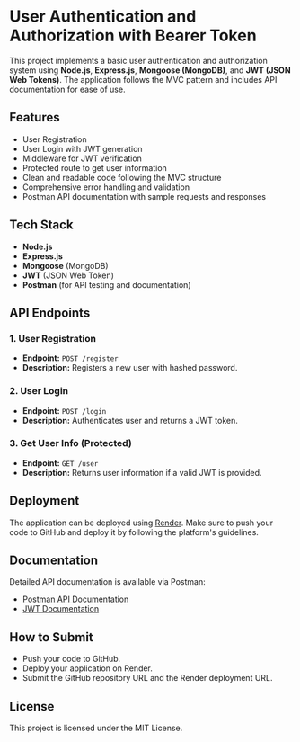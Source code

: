 # User Authentication and Authorization with Bearer Token

This project implements a basic user authentication and authorization system using **Node.js**, **Express.js**, **Mongoose (MongoDB)**, and **JWT (JSON Web Tokens)**. The application follows the MVC pattern and includes API documentation for ease of use.

## Features

- User Registration
- User Login with JWT generation
- Middleware for JWT verification
- Protected route to get user information
- Clean and readable code following the MVC structure
- Comprehensive error handling and validation
- Postman API documentation with sample requests and responses

## Tech Stack

- **Node.js**
- **Express.js**
- **Mongoose** (MongoDB)
- **JWT** (JSON Web Token)
- **Postman** (for API testing and documentation)

## API Endpoints

### 1. User Registration
- **Endpoint:** `POST /register`
- **Description:** Registers a new user with hashed password.

### 2. User Login
- **Endpoint:** `POST /login`
- **Description:** Authenticates user and returns a JWT token.

### 3. Get User Info (Protected)
- **Endpoint:** `GET /user`
- **Description:** Returns user information if a valid JWT is provided.

## Deployment

The application can be deployed using [Render](https://render.com/). Make sure to push your code to GitHub and deploy it by following the platform's guidelines.

## Documentation

Detailed API documentation is available via Postman:
- [Postman API Documentation](https://www.postman.com/)
- [JWT Documentation](https://jwt.io/)

## How to Submit

- Push your code to GitHub.
- Deploy your application on Render.
- Submit the GitHub repository URL and the Render deployment URL.

## License

This project is licensed under the MIT License.
